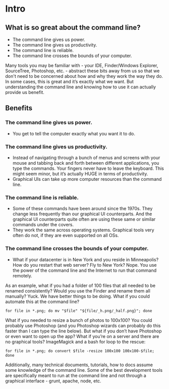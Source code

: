 # Intro

## What is so great about the command line?
- The command line gives us power.
- The command line gives us productivity.
- The command line is reliable.
- The command line crosses the bounds of your computer.

Many tools you may be familiar with - your IDE, Finder/Windows Explorer, SourceTree, Photoshop, etc. - abstract these bits away from us so that we don't need to be concerned about how and why they work the way they do. In some cases, this is great and it’s exactly what we want. But understanding the command line and knowing how to use it can actually provide us benefit.

## Benefits

### The command line gives us power.
- You get to tell the computer exactly what you want it to do.

### The command line gives us productivity.
- Instead of navigating through a bunch of menus and screens with your mouse and tabbing back and forth between different applications, you type the commands. Your fingers never have to leave the keyboard. This might seem minor, but it’s actually HUGE in terms of productivity.
- Graphical UIs can take up more computer resources than the command line.

### The command line is reliable.
- Some of these commands have been around since the 1970s. They change less frequently than our graphical UI counterparts. And the graphical UI counterparts quite often are using these same or similar commands under the covers.
- They work the same across operating systems. Graphical tools very often do not, if they are even supported on all OSs.

### The command line crosses the bounds of your computer.
- What if your datacenter is in New York and you reside in Minneapolis? How do you restart that web server? Fly to New York? Nope. You use the power of the command line and the Internet to run that command remotely.

As an example, what if you had a folder of 100 files that all needed to be renamed consistently? Would you use the Finder and rename them all manually? Yuck. We have better things to be doing. What if you could automate this at the command line?

```
for file in *.png; do mv "$file" "${file/_h.png/_half.png}"; done
```

What if you needed to resize a bunch of photos to 100x100? You could probably use Photoshop (and you Photoshop wizards can probably do this faster than I can type the line below). But what if you don’t have Photoshop or even want to open up the app? What if you’re on a server and there are no graphical tools? ImageMagick and a bash for loop to the rescue:

```
for file in *.png; do convert $file -resize 100x100 100x100-$file; done
```

Additionally, many technical documents, tutorials, how to docs assume some knowledge of the command line. Some of the best development tools are specifically meant to run at the command line and not through a graphical interface - grunt, apache, node, etc.
